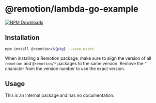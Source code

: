 # @remotion/lambda-go-example
 
[![NPM Downloads](https://img.shields.io/npm/dm/lambda-go-example.svg?style=flat&color=black&label=Downloads)](https://npmcharts.com/compare/lambda-go-example?minimal=true)
 
## Installation
 
```bash
npm install @remotion/${pkg} --save-exact
```
 
When installing a Remotion package, make sure to align the version of all `remotion` and `@remotion/*` packages to the same version.
Remove the `^` character from the version number to use the exact version.
 
## Usage
 
This is an internal package and has no documentation.
